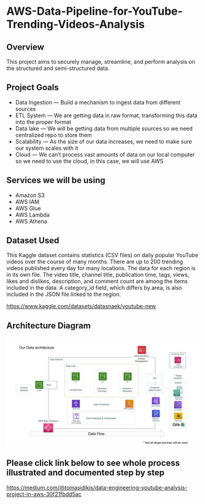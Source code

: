 # AWS-Data-Pipeline-for-YouTube-Trending-Videos-Analysis

## Overview

This project aims to securely manage, streamline, and perform analysis on the structured and semi-structured data.

## Project Goals
* Data Ingestion — Build a mechanism to ingest data from different sources
* ETL System — We are getting data in raw format, transforming this data into the proper format
* Data lake — We will be getting data from multiple sources so we need centralized repo to store them
* Scalability — As the size of our data increases, we need to make sure our system scales with it
* Cloud — We can’t process vast amounts of data on our local computer so we need to use the cloud, in this case, we will use AWS

## Services we will be using
* Amazon S3
* AWS IAM
* AWS Glue
* AWS Lambda
* AWS Athena

## Dataset Used
This Kaggle dataset contains statistics (CSV files) on daily popular YouTube videos over the course of many months. There are up to 200 trending videos published every day for many locations. The data for each region is in its own file. The video title, channel title, publication time, tags, views, likes and dislikes, description, and comment count are among the items included in the data. A category_id field, which differs by area, is also included in the JSON file linked to the region.

https://www.kaggle.com/datasets/datasnaek/youtube-new

## Architecture Diagram
<img src="architecture.jpeg">

## Please click link below to see whole process illustrated and documented step by step

https://medium.com/@tomasidikis/data-engineering-youtube-analysis-project-in-aws-30f21fbdd5ac
